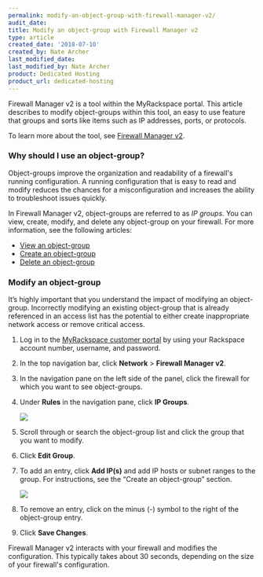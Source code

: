 ```yaml
---
permalink: modify-an-object-group-with-firewall-manager-v2/
audit_date:
title: Modify an object-group with Firewall Manager v2
type: article
created_date: '2018-07-10'
created_by: Nate Archer
last_modified_date:
last_modified_by: Nate Archer
product: Dedicated Hosting
product_url: dedicated-hosting
---
```


Firewall Manager v2 is a tool within the MyRackspace portal. This article describes to modify object-groups within this tool, an easy to use feature that groups and sorts like items such as IP addresses, ports, or protocols.

To learn more about the tool, see [Firewall Manager v2](/how-to/firewall-manager-v2).

### Why should I use an object-group?

Object-groups improve the organization and readability of a firewall's running configuration. A running configuration that is easy to read and modify reduces the chances for a misconfiguration and increases the ability to troubleshoot issues quickly.

In Firewall Manager v2, object-groups are referred to as *IP groups*. You can view, create, modify, and delete any object-group on your firewall. For more information, see the following articles:

- [View an object-group](/how-to/view-an-object-group-with-firewall-manager-v2)
- [Create an object-group](/how-to/create-an-object-group-with-firewall-manager-v2)
- [Delete an object-group](/how-to/delete-an-object-group-with-firewall-manager-v2)

### Modify an object-group

It’s highly important that you understand the impact of modifying an object-group. Incorrectly modifying an existing object-group that is already referenced in an access list has the potential to either create inappropriate network access or remove critical access.

1. Log in to the [MyRackspace customer portal](https://my.rackspace.com/portal/auth/login) by using your Rackspace account number, username, and password.

2. In the top navigation bar, click **Network** > **Firewall Manager v2**.

3. In the navigation pane on the left side of the panel, click the firewall for which you want to see object-groups.

4. Under **Rules** in the navigation pane, click **IP Groups**.

    <img src="{% asset_path dedicated-hosting/firewall-manager-v2-object-groups/ip-groups.png %}" />

5. Scroll through or search the object-group list and click the group that you want to modify.

6. Click **Edit Group**.

7. To add an entry, click **Add IP(s)** and add IP hosts or subnet ranges to the group. For instructions, see the “Create an object-group” section.

   <img src="{% asset_path dedicated-hosting/firewall-manager-v2-object-groups/modify-object-group.png %}" />

8. To remove an entry, click on the minus (-) symbol to the right of the object-group entry.

9. Click **Save Changes**.

Firewall Manager v2 interacts with your firewall and modifies the configuration. This typically takes about 30 seconds, depending on the size of your firewall's configuration.
